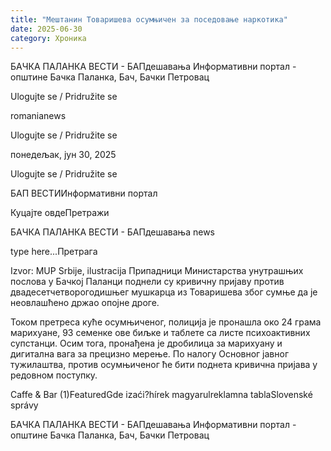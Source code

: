 ```yaml
---
title: "Мештанин Товаришева осумњичен за поседовање наркотика"
date: 2025-06-30
category: Хроника
---
```


БАЧКА ПАЛАНКА ВЕСТИ - БАПдешавања Информативни портал - општине Бачка Паланка, Бач, Бачки Петровац

Ulogujte se / Pridružite se

romanianews

Ulogujte se / Pridružite se

понедељак, јун 30, 2025

Ulogujte se / Pridružite se

БАП ВЕСТИИнформативни портал

Куцајте овдеПретражи

БАЧКА ПАЛАНКА ВЕСТИ - БАПдешавања news

type here...Претрага

Izvor: MUP Srbije, ilustracija
            Припадници Министарства унутрашњих послова у Бачкој Паланци поднели су кривичну пријаву против двадесетчетворогодишњег мушкарца из Товаришева због сумње да је неовлашћено држао опојне дроге.

Током претреса куће осумњиченог, полиција је пронашла око 24 грама марихуане, 93 семенке ове биљке и таблете са листе психоактивних супстанци. Осим тога, пронађена је дробилица за марихуану и дигитална вага за прецизно мерење.
По налогу Основног јавног тужилаштва, против осумњиченог ће бити поднета кривична пријава у редовном поступку.

Caffe & Bar (1)FeaturedGde izaći?hírek magyarulreklamna tablaSlovenské správy

БАЧКА ПАЛАНКА ВЕСТИ - БАПдешавања Информативни портал - општине Бачка Паланка, Бач, Бачки Петровац
